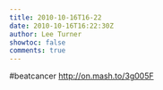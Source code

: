 ```yaml
---
title: 2010-10-16T16-22
date: 2010-10-16T16:22:30Z
author: Lee Turner
showtoc: false
comments: true
---
```


#beatcancer http://on.mash.to/3g005F

